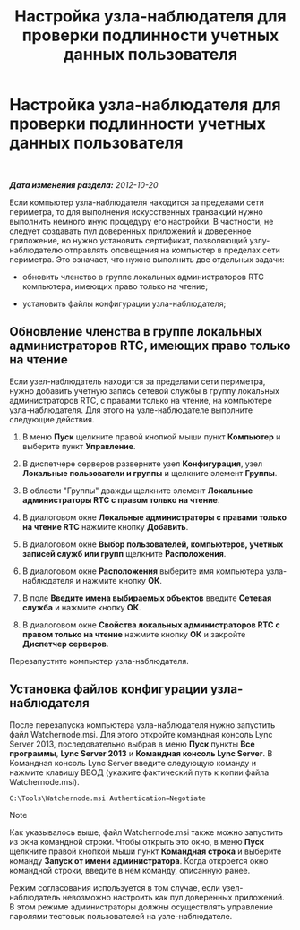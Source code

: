 ﻿---
title: Настройка узла-наблюдателя для проверки подлинности учетных данных пользователя
TOCTitle: Настройка узла-наблюдателя для проверки подлинности учетных данных пользователя
ms:assetid: 032e33f3-9483-42e6-a33c-347eb6779597
ms:mtpsurl: https://technet.microsoft.com/ru-ru/library/JJ204632(v=OCS.15)
ms:contentKeyID: 49308776
ms.date: 05/19/2016
mtps_version: v=OCS.15
ms.translationtype: HT
---

# Настройка узла-наблюдателя для проверки подлинности учетных данных пользователя

 

_**Дата изменения раздела:** 2012-10-20_

Если компьютер узла-наблюдателя находится за пределами сети периметра, то для выполнения искусственных транзакций нужно выполнить немного иную процедуру его настройки. В частности, не следует создавать пул доверенных приложений и доверенное приложение, но нужно установить сертификат, позволяющий узлу-наблюдателю отправлять оповещения на компьютер в пределах сети периметра. Это означает, что нужно выполнить две отдельных задачи:

  - обновить членство в группе локальных администраторов RTC компьютера, имеющих право только на чтение;

  - установить файлы конфигурации узла-наблюдателя;

## Обновление членства в группе локальных администраторов RTC, имеющих право только на чтение

Если узел-наблюдатель находится за пределами сети периметра, нужно добавить учетную запись сетевой службы в группу локальных администраторов RTC, с правами только на чтение, на компьютере узла-наблюдателя. Для этого на узле-наблюдателе выполните следующие действия.

1.  В меню **Пуск** щелкните правой кнопкой мыши пункт **Компьютер** и выберите пункт **Управление**.

2.  В диспетчере серверов разверните узел **Конфигурация**, узел **Локальные пользователи и группы** и щелкните элемент **Группы**.

3.  В области "Группы" дважды щелкните элемент **Локальные администраторы RTC с правом только на чтение**.

4.  В диалоговом окне **Локальные администраторы с правами только на чтение RTC** нажмите кнопку **Добавить**.

5.  В диалоговом окне **Выбор пользователей, компьютеров, учетных записей служб или групп** щелкните **Расположения**.

6.  В диалоговом окне **Расположения** выберите имя компьютера узла-наблюдателя и нажмите кнопку **ОК**.

7.  В поле **Введите имена выбираемых объектов** введите **Сетевая служба** и нажмите кнопку **ОК**.

8.  В диалоговом окне **Свойства локальных администраторов RTC с правом только на чтение** нажмите кнопку **ОК** и закройте **Диспетчер серверов**.

Перезапустите компьютер узла-наблюдателя.

## Установка файлов конфигурации узла-наблюдателя

После перезапуска компьютера узла-наблюдателя нужно запустить файл Watchernode.msi. Для этого откройте командная консоль Lync Server 2013, последовательно выбрав в меню **Пуск** пункты **Все программы**, **Lync Server 2013** и **Командная консоль Lync Server**. В Командная консоль Lync Server введите следующую команду и нажмите клавишу ВВОД (укажите фактический путь к копии файла Watchernode.msi).

    C:\Tools\Watchernode.msi Authentication=Negotiate

> [!NOTE]  
> Как указывалось выше, файл Watchernode.msi также можно запустить из окна командной строки. Чтобы открыть это окно, в меню <strong>Пуск</strong> щелкните правой кнопкой мыши пункт <strong>Командная строка</strong> и выберите команду <strong>Запуск от имени администратора</strong>. Когда откроется окно командной строки, введите в нем команду, описанную ранее.

Режим согласования используется в том случае, если узел-наблюдатель невозможно настроить как пул доверенных приложений. В этом режиме администраторы должны осуществлять управление паролями тестовых пользователей на узле-наблюдателе.

